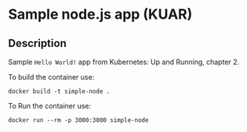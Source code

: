 # Sample node.js app (KUAR)

## Description

Sample `Hello World!` app from Kubernetes: Up and Running, chapter 2.

To build the container use:

```
docker build -t simple-node .
```

To Run the container use:

```
docker run --rm -p 3000:3000 simple-node
```
